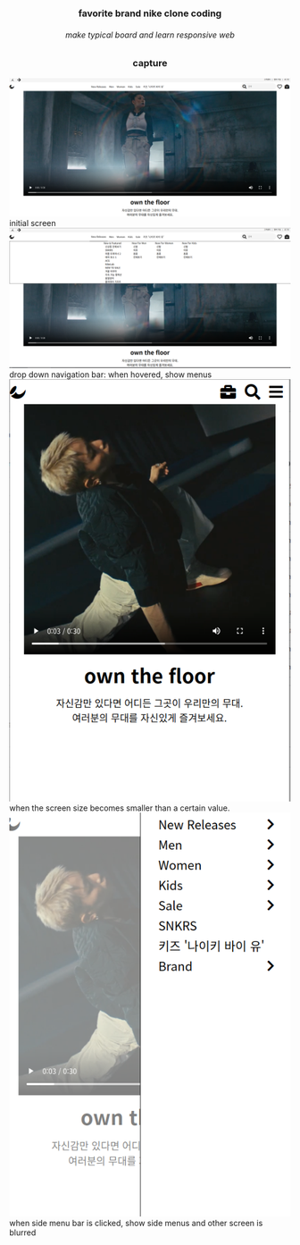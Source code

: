 <h3 align="center">favorite brand nike clone coding</h3>

<h6 align = 'center'> make typical board and learn responsive web </h6>

<h3 align="center"> capture </h3>

![image](capture/1.png)
<br>
initial screen
<br>
![image](capture/2.png)
<br>
drop down navigation bar: when hovered, show menus 
<br>
![image](capture/3.png)
<br>
when the screen size becomes smaller than a certain value. 
<br>
![image](capture/4.png)
<br>
when side menu bar is clicked, show side menus and other screen is blurred

